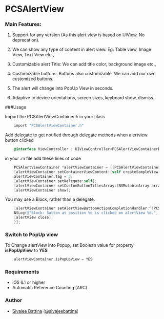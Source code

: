 # PCSAlertView

### Main Features:

1. Support for any version (As this alert view is based on UIView, No deprecation).

2. We can show any type of content in alert view. Eg: Table view, Image View, Text View etc.,

3. Customizable alert Title: We can add title color, background image etc.,

4. Customizable buttons: Buttons also customizable. We can add our own customized buttons.

5. The alert will change into PopUp View in seconds. 

6. Adaptive to device orientations, screen sizes, keyboard show, dismiss.

###Usage

Import the PCSAlertViewContainer.h in your class
```objective-c
    import "PCSAlertViewContainer.h"
```

Add delegate to get notified through delegate methods when alertview button clicked
```objective-c
    @interface ViewController : UIViewController<PCSAlertViewContainerDelegate>
```

in your .m file add these lines of code
```objective-c
    PCSAlertViewContainer *alertViewContainer = [[PCSAlertViewContainer alloc] initWithTitle:@"Alert!!" titleColor:nil titleFont:nil backgroundImage:nil];
    [alertViewContainer setContainerViewContent:[self createSampleView]]; \\Add customized view to this method
    alertViewContainer.tag = 3;
    [alertViewContainer setDelegate:self];
    [alertViewContainer setCustomButtonTitlesArray:[NSMutableArray arrayWithObjects:@"OK",nil]];
    [alertViewContainer show];
```

You may use a Block, rather than a delegate.
```objective-c
    [alertViewContainer setAlertViewButtonActionCompletionHandler:^(PCSAlertViewContainer *alertView, int buttonIndex) {
    NSLog(@"Block: Button at position %d is clicked on alertView %d.", buttonIndex, (int)alertView.tag);
    [alertView close];
    }];
```
### Switch to PopUp view
To Change alertView into Popup, set Boolean value for property **isPopUpView** to **YES**
```objective-c
    alertViewContainer.isPopUpView = YES
```
### Requirements

- iOS 6.1 or higher
- Automatic Reference Counting (ARC)

### Author

- [Sivajee Battina](https://github.com/sivajeebattina) ([@sivajeebattina](https://facebook.com/shivajibattina))


